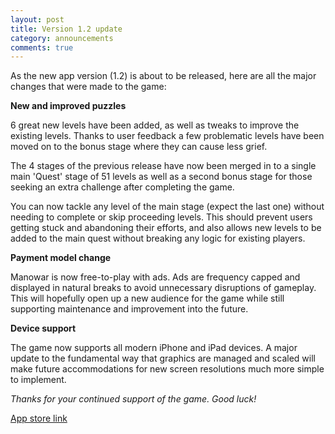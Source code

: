 ```yaml
---
layout: post
title: Version 1.2 update
category: announcements
comments: true
---
```


As the new app version (1.2) is about to be released, here are all the major changes that were made to the game:

**New and improved puzzles**

6 great new levels have been added, as well as tweaks to improve the existing levels. Thanks to user feedback a few problematic levels have been moved on to the bonus stage where they can cause less grief.

The 4 stages of the previous release have now been merged in to a single main 'Quest' stage of 51 levels as well as a second bonus stage for those seeking an extra challenge after completing the game.

You can now tackle any level of the main stage (expect the last one) without needing to complete or skip proceeding levels. This should prevent users getting stuck and abandoning their efforts, and also allows new levels to be added to the main quest without breaking any logic for existing players.

**Payment model change**

Manowar is now free-to-play with ads. Ads are frequency capped and displayed in natural breaks to avoid unnecessary disruptions of gameplay. This will hopefully open up a new audience for the game while still supporting maintenance and improvement into the future.

**Device support**

The game now supports all modern iPhone and iPad devices. A major update to the fundamental way that graphics are managed and scaled will make future accommodations for new screen resolutions much more simple to implement.

*Thanks for your continued support of the game. Good luck!*

[App store link](http://appstore.com/manowar)
